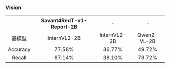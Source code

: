 ### Vision

<center>
<table align="center" style="width:100%; border:#000 solid; border-width:1px 0">
<thead style="border-bottom:#000 1px solid;">
    <tr>
        <th style="border:0; text-align:center;"></th>
        <th style="border:0; text-align:center;">Savant4RedT-v1-Report-2B</th>
        <th style="border:0; text-align:center;">-</th>
        <th style="border:0; text-align:center;">-</th>
    </tr>
    <tr>
        <td style="border:0; text-align:center;">基模型</td>
        <td style="border:0; text-align:center;">InternVL2-2B</td>
        <td style="border:0; text-align:center;">InternVL2-2B</td>
        <td style="border:0; text-align:center;">Qwen2-VL-2B</td>
    </tr>
    <tr>
        <td style="border:0; text-align:center;">Accuracy</td>
        <td style="border:0; text-align:center;">77.58%</td>
        <td style="border:0; text-align:center;">36.77%</td>
        <td style="border:0; text-align:center;">49.72%</td>
    </tr>
    <tr>
        <td style="border:0; text-align:center;">Recall</td>
        <td style="border:0; text-align:center;">87.14%</td>
        <td style="border:0; text-align:center;">38.10%</td>
        <td style="border:0; text-align:center;">78.72%</td>
    </tr>
</table>
</center>
